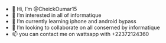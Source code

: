 - 👋 Hi, I’m @CheickOumar15
- 👀 I’m interested in all of informatique
- 🌱 I’m currently learning iphone and android bypass
- 💞️ I’m looking to collaborate on all conserned by informatique
- 📫 you can contact me on wattsapp with +22372124360

<!---
CheickOumar15/CheickOumar15 is a ✨ special ✨ repository because its `README.md` (this file) appears on your GitHub profile.
You can click the Preview link to take a look at your changes.
--->
